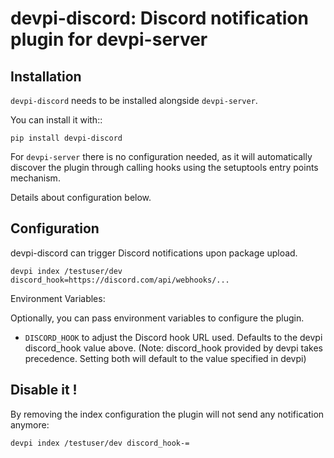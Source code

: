 devpi-discord: Discord notification plugin for devpi-server
=======================================================

Installation
------------

``devpi-discord`` needs to be installed alongside ``devpi-server``.

You can install it with::

    pip install devpi-discord

For ``devpi-server`` there is no configuration needed, as it will automatically discover the plugin through calling hooks using the setuptools entry points mechanism.

Details about configuration below.

Configuration
-------------

devpi-discord can trigger Discord notifications upon package upload.

    devpi index /testuser/dev discord_hook=https://discord.com/api/webhooks/...

Environment Variables:

Optionally, you can pass environment variables to configure the plugin.

- ``DISCORD_HOOK`` to adjust the Discord hook URL used. Defaults to the devpi discord_hook value above. (Note: discord_hook provided by devpi takes precedence. Setting both will default to the value specified in devpi)

Disable it !
------------

By removing the index configuration the plugin will not send any notification anymore:

    devpi index /testuser/dev discord_hook-=